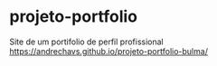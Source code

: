 # projeto-portfolio
 Site de um portifolio de perfil profissional
 https://andrechavs.github.io/projeto-portfolio-bulma/
